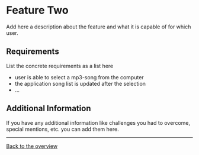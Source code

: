 # Feature Two

Add here a description about the feature and what it is capable of for which user.

## Requirements

List the concrete requirements as a list here

- user is able to select a mp3-song from the computer
- the application song list is updated after the selection
- ...

## Additional Information

If you have any additional information like challenges you had to overcome, special mentions, etc. you can add them here.

---

[Back to the overview](./Index.md)

